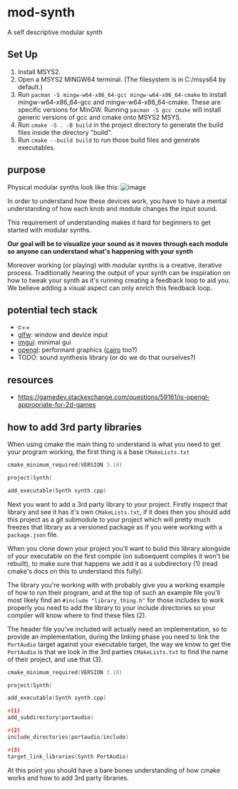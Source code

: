 # mod-synth
A self descriptive modular synth

## Set Up
1. Install MSYS2.
2. Open a MSYS2 MINGW64 terminal. (The filesystem is in C:/msys64 by default.)
3. Run `pacman -S mingw-w64-x86_64-gcc mingw-w64-x86_64-cmake` to install mingw-w64-x86_64-gcc and mingw-w64-x86_64-cmake. These are specific versions for MinGW. Running `pacman -S gcc cmake` will install generic versions of gcc and cmake onto MSYS2 MSYS.
4. Run `cmake -S . -B build` in the project directory to generate the build files inside the directory "build".
5. Run `cmake --build build` to run those build files and generate executables.

## purpose
Physical modular synths look like this:
![image](https://github.com/jseok1/mod-synth/assets/19198104/22cfc3c8-5705-4be7-85be-c80772767572)

In order to understand how these devices work, you have to have a mental understanding of how each knob and module changes the input sound.

This requirement of understanding makes it hard for beginners to get started with modular synths. 

**Our goal will be to visualize your sound as it moves through each module so anyone can understand what's happening with your synth**

Moreover working (or playing) with modular synths is a creative, iterative process. Traditionally hearing the output of your synth can be inspiration on how to tweak your synth as it's running creating a feedback loop to aid you. We believe adding a visual aspect can only enrich this feedback loop.

## potential tech stack
* c++
* [glfw](https://www.glfw.org/): window and device input
* [imgui](https://github.com/ocornut/imgui): minimal gui
* [opengl](https://www.opengl.org/): performant graphics ([cairo](https://www.cairographics.org/) too?)
* TODO: sound synthesis library (or do we do that ourselves?)

## resources
* https://gamedev.stackexchange.com/questions/59161/is-opengl-appropriate-for-2d-games

## how to add 3rd party libraries
When using cmake the main thing to understand is what you need to get your program working, the first thing is a base `CMakeLists.txt`
```cpp
cmake_minimum_required(VERSION 3.10)

project(Synth)

add_executable(Synth synth.cpp)
```
Next you want to add a 3rd party library to your project. Firstly inspect that library and see it has it's own `CMakeLists.txt`, if it does then you should add this project as a git submodule to your project which will pretty much freezes that library as a versioned package as if you were working with a `package.json` file.

When you clone down your project you'll want to bulid this library alongside of your executable on the first compile (on subsequent compiles it won't be rebuilt), to make sure that happens we add it as a subdirectory (1) (read cmake's docs on this to understand this fully).

The library you're working with with probably give you a working example of how to run their program, and at the top of such an example file you'll most likely find an `#include "library_thing.h"` for those includes to work properly you need to add the library to your include directories so your compiler will know where to find these files (2).

The header file you've included will actually need an implementation, so to provide an implementation, during the linking phase you need to link the `PortAudio` target against your executable target, the way we know to get the `PortAudio` is that we look in the 3rd parties `CMakeLists.txt` to find the name of their project, and use that (3).


```cpp
cmake_minimum_required(VERSION 3.10)

project(Synth)

add_executable(Synth synth.cpp)

#(1)
add_subdirectory(portaudio)

#(2)
include_directories(portaudio/include)

#(3)
target_link_libraries(Synth PortAudio)
```

At this point you should have a bare bones understanding of how cmake works and how to add 3rd party libraries.

